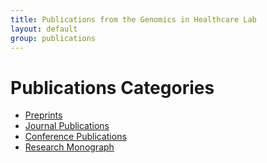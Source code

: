 ```yaml
---
title: Publications from the Genomics in Healthcare Lab
layout: default
group: publications
---
```


# Publications Categories

- [Preprints](/publications/preprints/)
- [Journal Publications](/publications/journals/)
- [Conference Publications](/publications/conferences/)
- [Research Monograph](/publications/research-monograph/)

